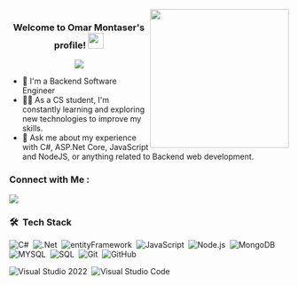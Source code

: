 
<img width="250" align="right" src="https://c.tenor.com/_DOBjnGspYAAAAAM/code-coding.gif">

<h3 align="center">
  Welcome to Omar Montaser's profile!
  <img src="https://media.giphy.com/media/hvRJCLFzcasrR4ia7z/giphy.gif" width="28">
</h3>

<!-- Typing SVG by DenverCoder1 - https://github.com/DenverCoder1/readme-typing-svg -->
<p align="center">
  <a href="https://github.com/DenverCoder1/readme-typing-svg"><img src="https://readme-typing-svg.herokuapp.com/?lines=Backend%20web%20developer;Always%20learning%20new%20things&font=Fira%20Code&center=true&width=440&height=45&color=f75c7e&vCenter=true&size=22"></a>
</p> 

- 🏢 I'm a Backend Software Engineer 
- 👨‍💻 As a CS student, I'm constantly learning and exploring new technologies to improve my skills.
- 💬 Ask me about my experience with C#, ASP.Net Core, JavaScript and NodeJS, or anything related to Backend web development.

### Connect with Me :

<a href="https://linkedin.com/in/omar-montaser-47113a229" target="_blank"><img src="https://img.shields.io/badge/-Omar%20Montaser-0077B5?style=for-the-badge&logo=Linkedin&logoColor=white"/></a>

### 🛠 &nbsp;Tech Stack
![C#](https://img.shields.io/badge/-CSharp-05122A?style=flat&logo=CSharp)&nbsp;
![.Net](https://img.shields.io/badge/-dotnet-05122A?style=flat&logo=dotnet)&nbsp;
![entityFramework](https://img.shields.io/badge/-entityFramework-05122A?style=flat&logo=entityFramework)&nbsp;
![JavaScript](https://img.shields.io/badge/-JavaScript-05122A?style=flat&logo=javascript)&nbsp;
![Node.js](https://img.shields.io/badge/-Node.js-05122A?style=flat&logo=node.js&logoColor=339933)&nbsp;
![MongoDB](https://img.shields.io/badge/-MongoDB-05122A?style=flat&logo=MongoDB)&nbsp;
![MYSQL](https://img.shields.io/badge/-MYSQL-05122A?style=flat&logo=MYSQL)&nbsp;
![SQL](https://img.shields.io/badge/-SQLServer-05122A?style=flat&logo=SQLServer)&nbsp;
![Git](https://img.shields.io/badge/-Git-05122A?style=flat&logo=git)&nbsp;
![GitHub](https://img.shields.io/badge/-GitHub-05122A?style=flat&logo=github)&nbsp;

![Visual Studio 2022](https://img.shields.io/badge/-Visual%20Studio%202022-05122A?style=flat&logo=visual-studio-2022&logoColor=007ACC)&nbsp;
![Visual Studio Code](https://img.shields.io/badge/-Visual%20Studio%20Code-05122A?style=flat&logo=visual-studio-code&logoColor=007ACC)&nbsp;
